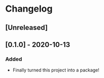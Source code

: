 # Changelog

## [Unreleased]

## [0.1.0] - 2020-10-13
### Added
- Finally turned this project into a package!